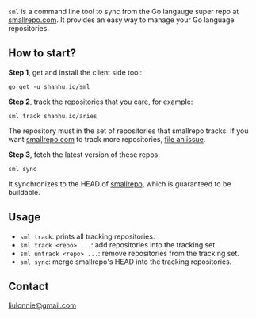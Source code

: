 `sml` is a command line tool to sync from the Go langauge super repo
at [smallrepo.com][1]. It provides an easy way to manage your Go
language repositories.

[1]: https://smallrepo.com

## How to start?

**Step 1**, get and install the client side tool:

```
go get -u shanhu.io/sml
```

**Step 2**, track the repositories that you care, for example:

```
sml track shanhu.io/aries
```

The repository must in the set of repositories that smallrepo tracks.
If you want [smallrepo.com][1] to track more repositories,
[file an issue][2].

[2]: https://github.com/shanhuio/sml/issues/new?title=Track+new+repo

**Step 3**, fetch the latest version of these repos:

```
sml sync
```

It synchronizes to the HEAD of [smallrepo][1], which is guaranteed to
be buildable.

## Usage

- `sml track`: prints all tracking repositories.
- `sml track <repo> ...`: add repositories into the tracking set.
- `sml untrack <repo> ...`: remove repositories from the tracking set.
- `sml sync`: merge smallrepo's HEAD into the tracking repositories.

## Contact

liulonnie@gmail.com

